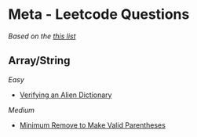 # Meta - Leetcode Questions

_Based on the [this list](https://github.com/krishnadey30/LeetCode-Questions-CompanyWise/blob/master/facebook_1year.csv)_

## Array/String

_Easy_

- [Verifying an Alien Dictionary](https://github.com/rugvedmhatre/algorithms-practice/blob/main/LeetCode/953-verifying_an_alien_dictionary.py)

_Medium_

- [Minimum Remove to Make Valid Parentheses](https://github.com/rugvedmhatre/algorithms-practice/blob/main/LeetCode/1249-minimum_remove_to_make_valid_parentheses.py)